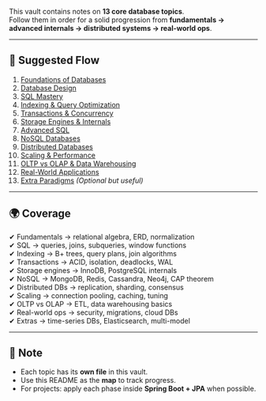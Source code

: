 
This vault contains notes on **13 core database topics**.  
Follow them in order for a solid progression from **fundamentals → advanced internals → distributed systems → real-world ops**.

---

## 🔑 Suggested Flow

1. [Foundations of Databases](./1-Foundations.md)  
2. [Database Design](./2-Design.md)  
3. [SQL Mastery](./3-SQL.md)  
4. [Indexing & Query Optimization](./4-Indexing.md)  
5. [Transactions & Concurrency](./5-Transactions.md)  
6. [Storage Engines & Internals](./6-Storage-Engines.md)  
7. [Advanced SQL](./7-Advanced-SQL.md)  
8. [NoSQL Databases](./8-NoSQL.md)  
9. [Distributed Databases](./9-Distributed.md)  
10. [Scaling & Performance](./10-Scaling.md)  
11. [OLTP vs OLAP & Data Warehousing](./11-OLTP-OLAP.md)  
12. [Real-World Applications](./12-Real-World.md)  
13. [Extra Paradigms](./13-Extras.md) *(Optional but useful)*  

---

## 🌍 Coverage

✔ Fundamentals → relational algebra, ERD, normalization  
✔ SQL → queries, joins, subqueries, window functions  
✔ Indexing → B+ trees, query plans, join algorithms  
✔ Transactions → ACID, isolation, deadlocks, WAL  
✔ Storage engines → InnoDB, PostgreSQL internals  
✔ NoSQL → MongoDB, Redis, Cassandra, Neo4j, CAP theorem  
✔ Distributed DBs → replication, sharding, consensus  
✔ Scaling → connection pooling, caching, tuning  
✔ OLTP vs OLAP → ETL, data warehousing basics  
✔ Real-world ops → security, migrations, cloud DBs  
✔ Extras → time-series DBs, Elasticsearch, multi-model  

---

## 📌 Note
- Each topic has its **own file** in this vault.  
- Use this README as the **map** to track progress.  
- For projects: apply each phase inside **Spring Boot + JPA** when possible.  

